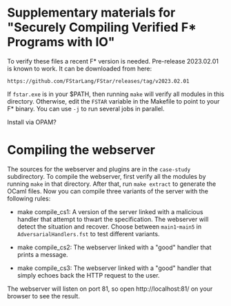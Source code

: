 Supplementary materials for "Securely Compiling Verified F\* Programs with IO"
==============================================================================

To verify these files a recent F\* version is needed. Pre-release
2023.02.01 is known to work. It can be downloaded from here:

    https://github.com/FStarLang/FStar/releases/tag/v2023.02.01

If `fstar.exe` is in your $PATH, then running `make` will verify all
modules in this directory. Otherwise, edit the `FSTAR` variable in the
Makefile to point to your F\* binary. You can use `-j` to run several
jobs in parallel.

Install via OPAM?


Compiling the webserver
=======================

The sources for the webserver and plugins are in the `case-study`
subdirectory. To compile the webserver, first verify all the modules
by running `make` in that directory. After that, run `make extract` to
generate the OCaml files. Now you can compile three variants of the
server with the following rules:

  - make compile_cs1: A version of the server linked with a malicious
    handler that attempt to thwart the specification. The webserver will
    detect the situation and recover. Choose between `main1`-`main5` in
    `AdversarialHandlers.fst` to test different variants.

  - make compile_cs2: The webserver linked with a "good" handler that
    prints a message.

  - make compile_cs3: The webserver linked with a "good" handler that
    simply echoes back the HTTP request to the user.

The webserver will listen on port 81, so open http://localhost:81/ on your
browser to see the result.
